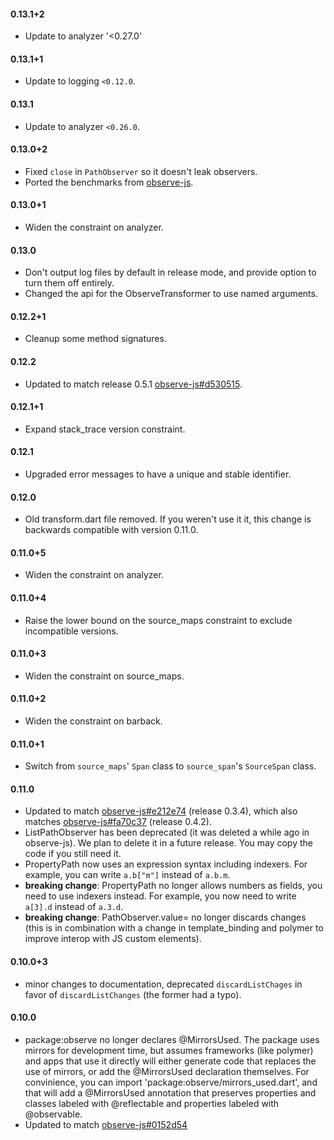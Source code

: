 #### 0.13.1+2

 * Update to analyzer '<0.27.0'

#### 0.13.1+1

 * Update to logging `<0.12.0`.

#### 0.13.1

 * Update to analyzer `<0.26.0`.

#### 0.13.0+2
  * Fixed `close` in `PathObserver` so it doesn't leak observers.
  * Ported the benchmarks from
    [observe-js](https://github.com/Polymer/observe-js/tree/master/benchmark).

#### 0.13.0+1
  * Widen the constraint on analyzer.

#### 0.13.0
  * Don't output log files by default in release mode, and provide option to
    turn them off entirely.
  * Changed the api for the ObserveTransformer to use named arguments.

#### 0.12.2+1
  * Cleanup some method signatures.

#### 0.12.2
  * Updated to match release 0.5.1
    [observe-js#d530515](https://github.com/Polymer/observe-js/commit/d530515).

#### 0.12.1+1
  * Expand stack_trace version constraint.

#### 0.12.1
  * Upgraded error messages to have a unique and stable identifier.

#### 0.12.0
  * Old transform.dart file removed. If you weren't use it it, this change is
    backwards compatible with version 0.11.0.

#### 0.11.0+5
  * Widen the constraint on analyzer.

#### 0.11.0+4
  * Raise the lower bound on the source_maps constraint to exclude incompatible
    versions.

#### 0.11.0+3
  * Widen the constraint on source_maps.

#### 0.11.0+2
  * Widen the constraint on barback.

#### 0.11.0+1
  * Switch from `source_maps`' `Span` class to `source_span`'s `SourceSpan`
    class.

#### 0.11.0
  * Updated to match [observe-js#e212e74][e212e74] (release 0.3.4), which also
    matches [observe-js#fa70c37][fa70c37] (release 0.4.2).
  * ListPathObserver has been deprecated  (it was deleted a while ago in
    observe-js). We plan to delete it in a future release. You may copy the code
    if you still need it.
  * PropertyPath now uses an expression syntax including indexers. For example,
    you can write `a.b["m"]` instead of `a.b.m`.
  * **breaking change**: PropertyPath no longer allows numbers as fields, you
    need to use indexers instead. For example, you now need to write `a[3].d`
    instead of `a.3.d`.
  * **breaking change**: PathObserver.value= no longer discards changes (this is
    in combination with a change in template_binding and polymer to improve
    interop with JS custom elements).

#### 0.10.0+3
  * minor changes to documentation, deprecated `discardListChages` in favor of
    `discardListChanges` (the former had a typo).

#### 0.10.0
  * package:observe no longer declares @MirrorsUsed. The package uses mirrors
    for development time, but assumes frameworks (like polymer) and apps that
    use it directly will either generate code that replaces the use of mirrors,
    or add the @MirrorsUsed declaration themselves. For convinience, you can
    import 'package:observe/mirrors_used.dart', and that will add a @MirrorsUsed
    annotation that preserves properties and classes labeled with @reflectable
    and properties labeled with @observable.
  * Updated to match [observe-js#0152d54][0152d54]

[fa70c37]: https://github.com/Polymer/observe-js/blob/fa70c37099026225876f7c7a26bdee7c48129f1c/src/observe.js
[0152d54]: https://github.com/Polymer/observe-js/blob/0152d542350239563d0f2cad39d22d3254bd6c2a/src/observe.js
[e212e74]: https://github.com/Polymer/observe-js/blob/e212e7473962067c099a3d1859595c2f8baa36d7/src/observe.js
